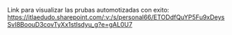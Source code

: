 Link para visualizar las prubas automotizadas con exito: https://itlaedudo.sharepoint.com/:v:/s/personal66/ETODdfQuYP5Fu9xDeysSvI8BoouD3covTyXx1stIsdyu_g?e=gAL0U7
